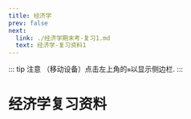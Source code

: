 ```yaml
---
title: 经济学
prev: false
next: 
  link: ./经济学期末考-复习1.md
  text: 经济学-复习资料1
---
```

::: tip 注意
（移动设备）点击左上角的`≡`以显示侧边栏.
:::
# 经济学复习资料